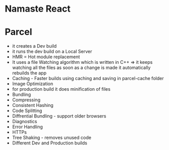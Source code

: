 # Namaste React



# Parcel
- it creates a Dev build
- it runs the dev build on a Local Server
- HMR = Hot module replacement
- It uses a file Watching algorithm which is written in C++ => it keeps watching all the files as soon as a change is made it automatically rebuilds the app
- Caching - Faster builds using caching and saving in parcel-cache folder
- Image Optimization
- for production build it does minification of files
- Bundling
- Compressing
- Consistent Hashing
- Code Splitting
- Diffrential Bundling - support older browsers
- Diagnostics
- Error Handling
- HTTPs
- Tree Shaking - removes unused code
- Different Dev and Production builds 